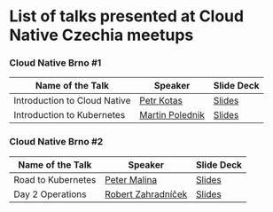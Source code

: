 # List of talks presented at Cloud Native Czechia meetups

### Cloud Native Brno #1

| Name of the Talk  | Speaker     | Slide Deck |
| ----------- | ----------- | ---------- |
| Introduction to Cloud Native | [Petr Kotas](https://github.com/petrkotas) | [Slides](https://github.com/CloudNativeCZ/talks/blob/master/Cloud%20Native%20Brno%20%231/cloudnative.pdf) |
| Introduction to Kubernetes | [Martin Polednik](https://github.com/mpolednik) | [Slides](https://github.com/CloudNativeCZ/talks/blob/master/Cloud%20Native%20Brno%20%231/kubernetes101.pdf) |

### Cloud Native Brno #2

| Name of the Talk  | Speaker     | Slide Deck |
| ----------- | ----------- | ---------- |
| Road to Kubernetes | [Peter Malina](https://github.com/petomalina) | [Slides](https://github.com/CloudNativeCZ/talks/blob/master/Cloud%20Native%20Brno%20%232/road_to_kubernetes.pdf) |
| Day 2 Operations | [Robert Zahradníček](https://github.com/b0urn3) | [Slides](https://github.com/CloudNativeCZ/talks/blob/master/Cloud%20Native%20Brno%20%232/day_2_operations.pdf) |
